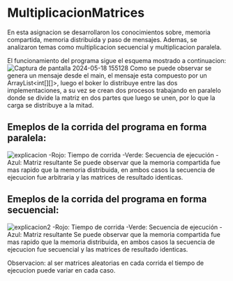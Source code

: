 # MultiplicacionMatrices
En esta asignacion se desarrollaron los conocimientos sobre, memoria compartida, memoria distribuida y  paso de mensajes. Ademas, se analizaron temas como multiplicacion secuencial y multiplicacion paralela.

El funcionamiento del programa sigue el esquema mostrado a continuacion:
![Captura de pantalla 2024-05-18 155128](https://github.com/EleazarPe/MultiplicacionMatrices/assets/71235444/f6dfa40f-5b90-4dd2-b97d-da9c53ea0e41)
Como se puede observar se genera un mensaje desde el main, el mensaje esta compuesto por un ArrayList<int[][]>, luego el boker lo distribuye entre las dos implementaciones, a su vez se crean dos procesos trabajando en paralelo donde se divide la matriz en dos partes que luego se unen, por lo que la carga se distribuye a la mitad.

## Emeplos de la corrida del programa en forma paralela:
![explicacion](https://github.com/EleazarPe/MultiplicacionMatrices/assets/71235444/c13c5b6f-3c36-4bb8-8656-af71a9524add)
-Rojo: Tiempo de corrida
-Verde: Secuencia de ejecución
-Azul: Matriz resultante
Se puede observar que la memoria compartida fue mas rapido que la memoria distribuida, en ambos casos la secuencia de ejecucion fue arbitraria y las matrices de resultado identicas.

## Emeplos de la corrida del programa en forma secuencial:
![explicacion2](https://github.com/EleazarPe/MultiplicacionMatrices/assets/71235444/8ee01237-8b91-40f1-8120-e1801406302a)
-Rojo: Tiempo de corrida
-Verde: Secuencia de ejecución
-Azul: Matriz resultante
Se puede observar que la memoria compartida fue mas rapido que la memoria distribuida, en ambos casos la secuencia de ejecucion fue secuencial y las matrices de resultado identicas.

Observacion: al ser matrices aleatorias en cada corrida el tiempo de ejecucion puede variar en cada caso.
